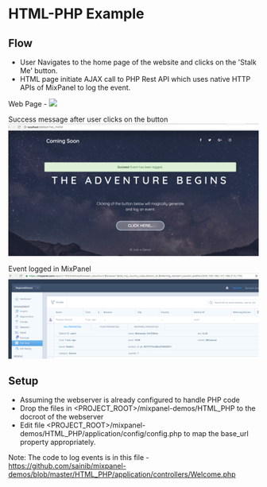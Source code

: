 # HTML-PHP Example



## Flow 

* User Navigates to the home page of the website and clicks on the 'Stalk Me' button. 
* HTML page initiate AJAX call to PHP Rest API which uses native HTTP APIs of MixPanel to log the event. 

Web Page - 
<img src="https://github.com/sainib/mixpanel-demos/blob/master/HTML_PHP/1-webpage_sample.png">

Success message after user clicks on the button 
<img src="https://github.com/sainib/mixpanel-demos/blob/master/HTML_PHP/2-webpage_sample.png">

Event logged in MixPanel 
<img src="https://github.com/sainib/mixpanel-demos/blob/master/HTML_PHP/3-webpage_sample.png">

## Setup 

* Assuming the webserver is already configured to handle PHP code
* Drop the files in <PROJECT_ROOT>/mixpanel-demos/HTML_PHP to the docroot of the webserver
* Edit file <PROJECT_ROOT>/mixpanel-demos/HTML_PHP/application/config/config.php to map the base_url property appropriately. 

Note: The code to log events is in this file - https://github.com/sainib/mixpanel-demos/blob/master/HTML_PHP/application/controllers/Welcome.php

